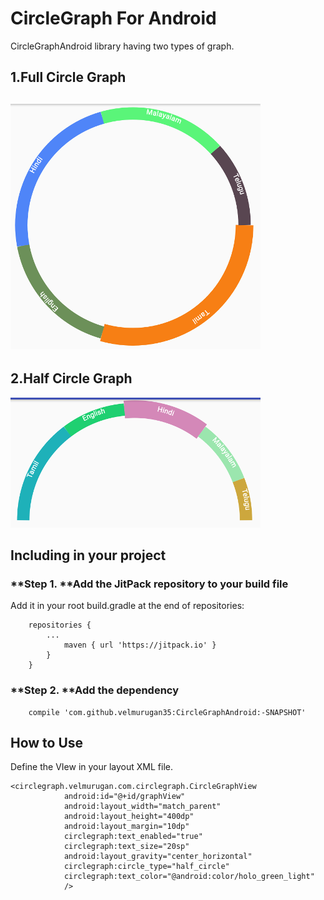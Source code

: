 # CircleGraph For Android

CircleGraphAndroid library having two types of graph.

## **1.Full Circle Graph**

## ![](/screenshots/full_circle_graph.png)

## **2.Half Circle Graph**

![](/screenshots/half_circle.png)

## Including in your project

### **Step 1. **Add the JitPack repository to your build file

Add it in your root build.gradle at the end of repositories:

```
    repositories {
        ...
            maven { url 'https://jitpack.io' }
        }
    }
```

### **Step 2. **Add the dependency

```
    compile 'com.github.velmurugan35:CircleGraphAndroid:-SNAPSHOT'
```

## **How to Use**

Define the VIew in your layout XML file.

```
<circlegraph.velmurugan.com.circlegraph.CircleGraphView
            android:id="@+id/graphView"
            android:layout_width="match_parent"
            android:layout_height="400dp"
            android:layout_margin="10dp"
            circlegraph:text_enabled="true"
            circlegraph:text_size="20sp"
            android:layout_gravity="center_horizontal"
            circlegraph:circle_type="half_circle"
            circlegraph:text_color="@android:color/holo_green_light"
            />
```

## 



